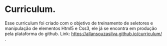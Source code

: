 # Curriculum.

Esse curriculum foi criado com o objetivo de treinamento de seletores e manipulação de elementos Html5 e Css3, ele já se encontra em produção pela plataforma do github. 
Link:  https://allansouzasilva.github.io/curriculum/ .